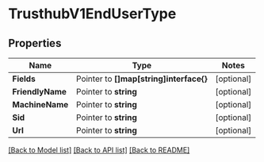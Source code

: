 # TrusthubV1EndUserType

## Properties
Name | Type | Notes
------------ | ------------- | -------------
**Fields** | Pointer to **[]map[string]interface{}** | [optional] 
**FriendlyName** | Pointer to **string** | [optional] 
**MachineName** | Pointer to **string** | [optional] 
**Sid** | Pointer to **string** | [optional] 
**Url** | Pointer to **string** | [optional] 

[[Back to Model list]](../README.md#documentation-for-models) [[Back to API list]](../README.md#documentation-for-api-endpoints) [[Back to README]](../README.md)


